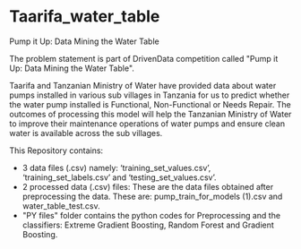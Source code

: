 # Taarifa_water_table
Pump it Up: Data Mining the Water Table

The problem statement is part of DrivenData competition called "Pump it Up: Data Mining the Water Table".

Taarifa and Tanzanian Ministry of Water have provided data about water pumps installed in various sub villages in Tanzania for us to 
predict whether the water pump installed is Functional, Non-Functional or Needs Repair. 
The outcomes of processing this model will help the Tanzanian Ministry of Water to improve their maintenance operations of 
water pumps and ensure clean water is available across the sub villages.

This Repository contains: 
- 3 data files (.csv) namely: ‘training_set_values.csv’, ‘training_set_labels.csv’ and ‘testing_set_values.csv’.
- 2 processed data (.csv) files: These are the data files obtained after preprocessing the data. These are: pump_train_for_models (1).csv
and water_table_test.csv. 
- "PY files" folder contains the python codes for Preprocessing and the classifiers: Extreme Gradient Boosting, Random Forest 
   and Gradient Boosting. 
